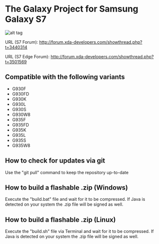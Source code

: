 # The Galaxy Project for Samsung Galaxy S7

![alt tag](https://github.com/djb77/tgp-s7/raw/tw601/tools/logo.jpg?raw=true?raw=true)

URL (S7 Forum): http://forum.xda-developers.com/showthread.php?t=3440314

URL (S7 Edge Forum): http://forum.xda-developers.com/showthread.php?t=3501569


## Compatible with the following variants
- G930F
- G930FD
- G930K
- G930L
- G930S
- G930W8
- G935F
- G935FD
- G935K
- G935L
- G935S
- G935W8

## How to check for updates via git

Use the "git pull" command to keep the repository up-to-date

## How to build a flashable .zip (Windows)

Execute the "build.bat" file and wait for it to be compressed.
If Java is detected on your system the .zip file will be signed as well.

## How to build a flashable .zip (Linux)

Execute the "build.sh" file via Terminal and wait for it to be compressed.
If Java is detected on your system the .zip file will be signed as well.
